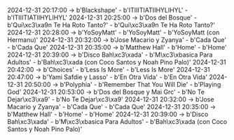 2024-12-31 20:17:00 -> b'Blackshape' - b'ITIIITIATIIHYLIHYL' - b'ITIIITIATIIHYLIHYL'
2024-12-31 20:25:00 -> b'Dos del Bosque' - b'Qui\xc3\xa9n Te Ha Roto Tanto?' - b'Qui\xc3\xa9n Te Ha Roto Tanto?'
2024-12-31 20:28:00 -> b'YoSoyMatt' - b'YoSoyMatt' - b'YoSoyMatt (con Hermanu)'
2024-12-31 20:32:00 -> b'Jose Macario y Zyanya' - b'Cada Que' - b'Cada Que'
2024-12-31 20:35:00 -> b'Matthew Hall' - b'Home' - b'Home'
2024-12-31 20:39:00 -> b'Disco Bah\xc3\xada' - b'M\xc3\xbasica Para Adultos' - b'Bah\xc3\xada (con Coco Santos y Noah Pino Palo)'
2024-12-31 20:42:00 -> b'Choices' - b'Less Is More' - b'Less Is More'
2024-12-31 20:47:00 -> b'Yami Safdie y Lasso' - b'En Otra Vida' - b'En Otra Vida'
2024-12-31 20:50:00 -> b'Polyphia' - b'Remember That You Will Die' - b'Playing God'
2024-12-31 20:53:00 -> b'Dos del Bosque y Mai Grc' - b'No Te Dejar\xc3\xa9' - b'No Te Dejar\xc3\xa9'
2024-12-31 20:32:00 -> b'Jose Macario y Zyanya' - b'Cada Que' - b'Cada Que'
2024-12-31 20:35:00 -> b'Matthew Hall' - b'Home' - b'Home'
2024-12-31 20:39:00 -> b'Disco Bah\xc3\xada' - b'M\xc3\xbasica Para Adultos' - b'Bah\xc3\xada (con Coco Santos y Noah Pino Palo)'
